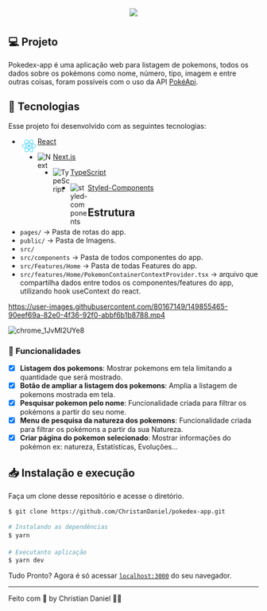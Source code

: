 <h1 align="center">
  <img src="https://user-images.githubusercontent.com/80167149/132560979-fded8847-3b29-462e-a376-dc6d0df4d739.png" />
</h1>

## 💻 Projeto
Pokedex-app é uma aplicação web para listagem de pokemons, todos os dados sobre os pokémons como nome, número, tipo, imagem e entre outras coisas, foram possíveis com o uso da API [PokéApi](https://pokeapi.co/).

## 🚀 Tecnologias

Esse projeto foi desenvolvido com as seguintes tecnologias:
- [React](https://reactjs.org) <img align='left' alt='React' width='35px' src="https://raw.githubusercontent.com/github/explore/80688e429a7d4ef2fca1e82350fe8e3517d3494d/topics/react/react.png"/>

- [Next.js](https://nextjs.org/) <img align='left' alt='Next' width='31px' src="https://assets.vercel.com/image/upload/v1607554385/repositories/next-js/next-logo.png"/>

- [TypeScript](https://www.typescriptlang.org/) <img align='left' alt='TypeScript' width='35px' src="https://img.icons8.com/color/48/000000/typescript.png"/>

- [Styled-Components](https://styled-components.com/) <img align='left' alt="styled-components" width='35px' src="https://raw.githubusercontent.com/styled-components/brand/master/styled-components.png" />

## Estrutura

- `pages/` -> Pasta de rotas do app.
- `public/` -> Pasta de Imagens.
- `src/` 
- `src/components` -> Pasta de todos componentes do app.
- `src/Features/Home` -> Pasta de todas Features do app.
- `src/features/Home/PokemonContainerContextProvider.tsx` -> arquivo que compartilha dados entre todos os componentes/features do app, utilizando hook useContext do react.


https://user-images.githubusercontent.com/80167149/149855465-90eef69a-82e0-4f36-92f0-abbf6b1b8788.mp4


![chrome_1JvMl2UYe8](https://user-images.githubusercontent.com/80167149/149855376-33ed0e98-c245-48af-beb0-82ad7ad2c8d8.png)


### 🔗 Funcionalidades

- [x] **Listagem dos pokemons**: Mostrar pokemons em tela limitando a quantidade que será mostrado.
- [x] **Botão de ampliar a listagem dos pokemons**: Amplia a listagem de pokemons mostrada em tela.
- [x] **Pesquisar pokemon pelo nome**: Funcionalidade criada para filtrar os pokémons a partir do seu nome.
- [x] **Menu de pesquisa da natureza dos pokemons**: Funcionalidade criada para filtrar os pokémons a partir da sua Natureza.
- [x] **Criar página do pokemon selecionado**: Mostrar informações do pokémon ex: natureza, Estatísticas, Evoluções...

## 📥 Instalação e execução

Faça um clone desse repositório e acesse o diretório.

```bash
$ git clone https://github.com/ChristanDaniel/pokedex-app.git
```
```bash
# Instalando as dependências
$ yarn

# Executanto aplicação
$ yarn dev

```
Tudo Pronto? Agora é só acessar [`localhost:3000`](http://localhost:3000) do seu navegador.


---
Feito com 🧡 by Christian Daniel 👋🏻
